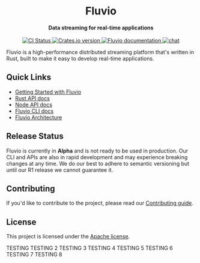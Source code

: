 <div align="center">
<h1>Fluvio</h1>
<strong>Data streaming for real-time applications</strong>

<br>
<br>

<div>
<!-- CI status -->
<a href="https://github.com/infinyon/fluvio/actions">
<img src="https://github.com/infinyon/fluvio/workflows/CI/badge.svg" alt="CI Status" />
</a>
<a href="https://crates.io/crates/fluvio">
<img src="https://img.shields.io/crates/v/fluvio?style=flat" alt="Crates.io version" />
</a>
<!-- docs.rs docs -->
<a href="https://docs.rs/fluvio">
<img src="https://docs.rs/fluvio/badge.svg" alt="Fluvio documentation" />
</a>

<a href="https://discordapp.com/invite/bBG2dTz">
<img src="https://img.shields.io/discord/695712741381636168.svg?logo=discord&style=flat" alt="chat" />
</a>
</div>
</div>

Fluvio is a high-performance distributed streaming platform that's written
in Rust, built to make it easy to develop real-time applications.

## Quick Links

- [Getting Started with Fluvio](https://www.fluvio.io/docs/getting-started/)
- [Rust API docs](https://docs.rs/fluvio)
- [Node API docs](https://infinyon.github.io/fluvio-client-node/)
- [Fluvio CLI docs](https://www.fluvio.io/docs/cli-reference/)
- [Fluvio Architecture](https://www.fluvio.io/docs/architecture/)

## Release Status

Fluvio is currently in **Alpha** and is not ready to be used in production.
Our CLI and APIs are also in rapid development and may experience breaking
changes at any time. We do our best to adhere to semantic versioning but
until our R1 release we cannot guarantee it.

## Contributing

If you'd like to contribute to the project, please read our
[Contributing guide](CONTRIBUTING.md).

## License

This project is licensed under the [Apache license](LICENSE).

TESTING
TESTING 2
TESTING 3
TESTING 4
TESTING 5
TESTING 6
TESTING 7
TESTING 8
